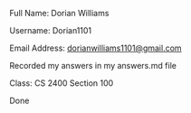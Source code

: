 Full Name: Dorian Williams

Username: Dorian1101

Email Address: dorianwilliams1101@gmail.com

Recorded my answers in my answers.md file

Class: CS 2400 Section 100

Done
